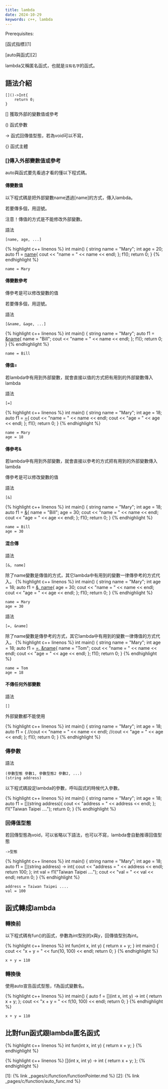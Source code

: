 ```yaml
---
title: lambda
date: 2024-10-29
keywords: c++, lambda
---
```


Prerequisites:

[函式指標][1]

[auto與函式][2]


lambda又稱匿名函式，也就是`沒有名字`的函式。

## 語法介紹

```
[]()->Int{
	return 0;
}
```

[] 獲取外部的變數值或參考

() 函式參數

-> 函式回傳值型態，若為void可以不寫，

{} 函式主體

### []傳入外部變數值或參考

auto與函式要先看過才看的懂以下程式碼。


#### 傳變數值

以下程式碼是把外部變數name透過[name]的方式，傳入lambda。

若要傳多個，用逗號。

注意！傳值的方式是不能修改外部變數。

語法
```
[name, age, ...]
```

{% highlight c++ linenos %}
int main() {
  string name = "Mary";
  int age = 20;
  auto f1 = [name](){
    cout << "name = " << name << endl;
  };
  f1();
  return 0;
}
{% endhighlight %}

```
name = Mary
```

#### 傳變數參考

傳參考是可以修改變數的值

若要傳多個，用逗號。

語法
```
[&name, &age, ...]
```

{% highlight c++ linenos %}
int main() {
  string name = "Mary";
  auto f1 = [&name](){
    name = "Bill";
    cout << "name = " << name << endl;
  };
  f1();
  return 0;
}
{% endhighlight %}
```
name = Bill
```
#### 傳值=

若lambda中有用到外部變數，就會直接以值的方式把有用到的外部變數傳入lambda

語法
```
[=]
```
{% highlight c++ linenos %}
int main() {
  string name = "Mary";
  int age = 18;
  auto f1 = [=](){
    cout << "name = " << name << endl;
    cout << "age = " << age << endl;
  };
  f1();
  return 0;
}
{% endhighlight %}
```
name = Mary
age = 18
```

#### 傳參考&

若lambda中有用到外部變數，就會直接以參考的方式把有用到的外部變數傳入lambda

傳參考是可以修改變數的值

語法
```
[&]
```
{% highlight c++ linenos %}
int main() {
  string name = "Mary";
  int age = 18;
  auto f1 = [&](){
    name = "Bill";
    age = 30;
    cout << "name = " << name << endl;
    cout << "age = " << age << endl;
  };
  f1();
  return 0;
}
{% endhighlight %}
```
name = Bill
age = 30
```

#### 混合傳

語法
```
[&, name]
```
除了name變數是傳值的方式，其它lambda中有用到的變數一律傳參考的方式代入。
{% highlight c++ linenos %}
int main() {
  string name = "Mary";
  int age = 18;
  auto f1 = [&, name](){
    age = 30;
    cout << "name = " << name << endl;
    cout << "age = " << age << endl;
  };
  f1();
  return 0;
}
{% endhighlight %}
```
name = Mary
age = 30
```

語法
```
[=, &name]
```
除了name變數是傳參考的方式，其它lambda中有用到的變數一律傳值的方式代入。
{% highlight c++ linenos %}
int main() {
  string name = "Mary";
  int age = 18;
  auto f1 = [=, &name](){
    name = "Tom";
    cout << "name = " << name << endl;
    cout << "age = " << age << endl;
  };
  f1();
  return 0;
}
{% endhighlight %}
```
name = Tom
age = 18
```

#### 不傳任何外部變數
語法
```
[]
```

外部變數都不能使用

{% highlight c++ linenos %}
int main() {
  string name = "Mary";
  int age = 18;
  auto f1 = [](){
    //cout << "name = " << name << endl;
    //cout << "age = " << age << endl;
  };
  f1();
  return 0;
}
{% endhighlight %}

### 傳參數

語法
```
(參數型態 參數1, 參數型態2 參數2, ...)
(string address)
```

以下程式碼設定lambda的參數，呼叫函式的時候代入參數。

{% highlight c++ linenos %}
int main() {
  string name = "Mary";
  int age = 18;
  auto f1 = [](string address){
    cout << "address = " << address << endl;
  };
  f1("Taiwan Taipei ....");
  return 0;
}
{% endhighlight %}

### 回傳值型態

若回傳型態為void，可以省略以下語法，也可以不寫，lambda會自動推導回值型態

```
->型態
```
{% highlight c++ linenos %}
int main() {
  string name = "Mary";
  int age = 18;
  auto f1 = [](string address) -> int{
    cout << "address = " << address << endl;
    return 100;
  };
  int val = f1("Taiwan Taipei ....");
  cout << "val = " << val << endl;
  return 0;
}
{% endhighlight %}
```
address = Taiwan Taipei ....
val = 100
```

## 函式轉成lambda

### 轉換前

以下程式碼有fun()的函式，參數為int型別的x與y，回傳值型別為int。

{% highlight c++ linenos %}
int fun(int x, int y) {
  return x + y;
}
int main() {
  cout << "x + y = " << fun(10, 100) << endl;
  return 0;
}
{% endhighlight %}
```
x + y = 110
```

### 轉換後

使用auto宣告函式型態，f為函式變數名。

{% highlight c++ linenos %}
int main() {
  auto f = [](int x, int y) -> int {
    return x + y;
  };
  cout << "x + y = " << f(10, 100) << endl;
  return 0;
}
{% endhighlight %}
```
x + y = 110
```

## 比對fun函式跟lambda匿名函式
{% highlight c++ linenos %}
int fun(int x, int y) {
  return x + y;
}
{% endhighlight %}

{% highlight c++ linenos %}
[](int x, int y) -> int {
    return x + y;
  };
{% endhighlight %}

[1]: {% link _pages/c/function/functionPointer.md %}
[2]: {% link _pages/c/function/auto_func.md %}